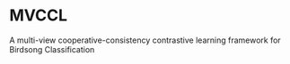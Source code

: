 # MVCCL
A multi-view cooperative-consistency contrastive learning framework for Birdsong Classification
